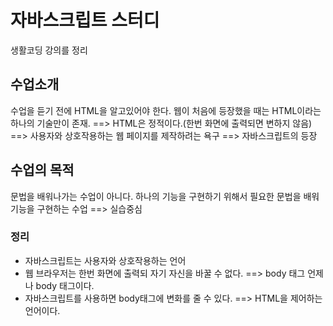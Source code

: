 # 자바스크립트 스터디
생활코딩 강의를 정리


## 수업소개
수업을 듣기 전에 HTML을 알고있어야 한다.
웹이 처음에 등장했을 때는 HTML이라는 하나의 기술만이 존재.
==> HTML은 정적이다.(한번 화면에 출력되면 변하지 않음)
==> 사용자와 상호작용하는 웹 페이지를 제작하려는 욕구
==> 자바스크립트의 등장

## 수업의 목적
문법을 배워나가는 수업이 아니다.
하나의 기능을 구현하기 위해서 필요한 문법을 배워 기능을 구현하는 수업 ==> 실습중심

### 정리
- 자바스크립트는 사용자와 상호작용하는 언어
- 웹 브라우저는 한번 화면에 출력되 자기 자신을 바꿀 수 없다. ==> body 태그 언제나 body 태그이다.
- 자바스크립트를 사용하면 body태그에 변화를 줄 수 있다. ==> HTML을 제어하는 언어이다.
